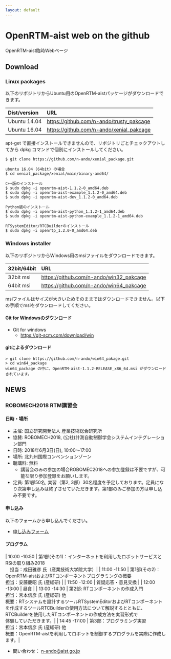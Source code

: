 ```yaml
---
layout: default
---
```


# OpenRTM-aist web on the github

OpenRTM-aist臨時Webページ

## Download

### Linux packages

以下のリポジトリからUbuntu用のOpenRTM-aistパッケージがダウンロードできます。

| Dist/version  | URL                                      |
|:--------------|:-----------------------------------------| 
| Ubuntu 14.04  | https://github.com/n-ando/trusty_pakcage |
| Ubuntu 16.04  | https://github.com/n-ando/xenial_pakcage |


apt-get で直接インストールできませんので、リポジトリごとチェックアウトしてから dpkg コマンドで個別にインストールしてください。


```shell
$ git clone https://github.com/n-ando/xenial_package.git

ubuntu 16.04 (64bit) の場合
$ cd xenial_package/xenial/main/binary-amd64/

C++版のインストール
$ sudo dpkg -i openrtm-aist-1.1.2-0_amd64.deb
$ sudo dpkg -i openrtm-aist-example_1.1.2-0_amd64.deb
$ sudo dpkg -i openrtm-aist-dev_1.1.2-0_amd64.deb

Python版のインストール
$ sudo dpkg -i openrtm-aist-python_1.1.2-1_amd64.deb
$ sudo dpkg -i openrtm-aist-python-example_1.1.2-1_amd64.deb

RTSystemEditor/RTCBuilderのインストール
$ sudo dpkg -i openrtp_1.2.0-0_amd64.deb
```

### Windows installer

以下のリポジトリからWindows用のmsiファイルをダウンロードできます。


| 32bit/64bit   | URL                                      |
|:--------------|:-----------------------------------------| 
| 32bit msi     | https://github.com/n-ando/win32_pakcage  |
| 64bit msi     | https://github.com/n-ando/win64_pakcage  |

msiファイルはサイズが大きいためそのままではダウンロードできません。以下の手順でmsiをダウンロードしてください。

#### Git for Windowsのダウンロード

- Git for windows
  - https://git-scm.com/download/win

#### gitによるダウンロード

```shell
> git clone https://github.com/n-ando/win64_pakage.git
> cd win64_package
win64_package の中に、OpenRTM-aist-1.1.2-RELEASE_x86_64.msi がダウンロードされています。
```

## NEWS

### ROBOMECH2018 RTM講習会

#### 日時・場所
- 主催: 国立研究開発法人 産業技術総合研究所
- 協賛: ROBOMECH2018, (公社)計測自動制御学会システムインテグレーション部門
- 日時: 2018年6月3日(日), 10:00〜17:00 
- 場所: 北九州国際コンベンションゾーン
- 聴講料: 無料
  - 講習会のみの参加の場合ROBOMEC2018への参加登録は不要ですが、可能な限り参加登録をお願いします。
- 定員: 第1部50名, 実習（第2, 3部）30名程度を予定しております。定員になり次第申し込みは終了させていただきます。第1部のみご参加の方は申し込み不要です。
#### 申し込み
以下のフォームから申し込んでください。
- [申し込みフォーム](https://goo.gl/forms/vDW0jAmboChrlhkC2)


#### プログラム

| 10:00 -10:50	| 第1部(その1)：インターネットを利用したロボットサービスとRSiの取り組み2018 <br>　担当：成田雅彦 氏（産業技術大学院大学）|
| 11:00 -11:50	| 第1部(その2)：OpenRTM-aistおよびRTコンポーネントプログラミングの概要 <br> 担当：安藤慶昭 氏 (産総研) |
| 11:50 -12:00	| 質疑応答・意見交換 |
| 12:00 -13:00	| 昼食 |
| 13:00 -14:30	| 第2部: RTコンポーネントの作成入門 <br>担当：宮本信彦 氏 (産総研) 他 <br>概要：RTシステムを設計するツールRTSystemEditorおよびRTコンポーネント<br>を作成するツールRTCBuilderの使用方法について解説するとともに、<br>RTCBuilderを使用したRTコンポーネントの作成方法を実習形式で<br>体験していただきます。|
| 14:45 -17:00	| 第3部：プログラミング実習 <br>担当：宮本信彦 氏 (産総研) 他 <br>概要：OpenRTM-aistを利用してロボットを制御するプログラムを実際に作成します。|

- 問い合わせ： n-ando@aist.go.jp


